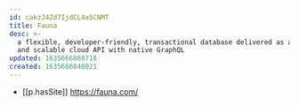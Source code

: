 ```yaml
---
id: cakzJ4Zd7IjdCL4a5CNMT
title: Fauna
desc: >-
  a flexible, developer-friendly, transactional database delivered as a secure
  and scalable cloud API with native GraphQL
updated: 1635666888718
created: 1635666846021
---
```


- [[p.hasSite]] https://fauna.com/
